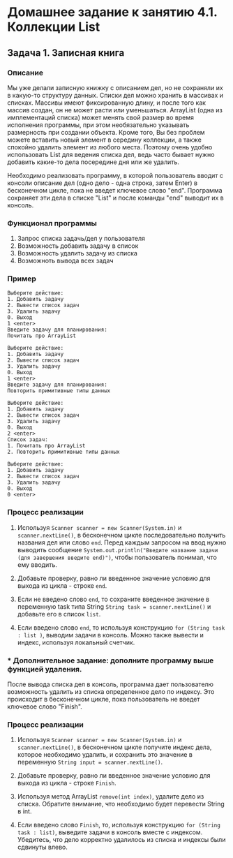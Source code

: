 # Домашнее задание к занятию 4.1. Коллекции List
## Задача 1. Записная книга

### Описание
Мы уже делали записную книжку с описанием дел, но не сохраняли их в какую-то структуру данных. Списки дел можно хранить в 
массивах и списках. Массивы имеют фиксированную длину, и после того как массив создан, он не может расти или уменьшаться. 
ArrayList (одна из имплементаций списка) может менять свой размер во время исполнения программы, при этом необязательно указывать размерность при создании объекта.
Кроме того, Вы без проблем можете вставить новый элемент в середину коллекции, а также спокойно удалить элемент из любого места.
Поэтому очень удобно использовать List для ведения списка дел, ведь часто бывает нужно добавить какие-то дела посередине дня или же удалить.

Необходимо реализовать программу, в которой пользователь вводит с консоли описание дел (одно дело - одна строка, затем Enter) в бесконечном цикле,
пока не введет ключевое слово "end". Программа сохраняет эти дела в списке "List" и после команды "end" выводит их в консоль.

### Функционал программы
1. Запрос списка задачь/дел у пользователя
2. Возможность добавить задачу в список
2. Возможность удалить задачу из списка
3. Возможноть вывода всех задач

### Пример
```
Выберите действие:
1. Добавить задачу
2. Вывести список задач
3. Удалить задачу
0. Выход
1 <enter>
Введите задачу для планирования:
Почитать про ArrayList

Выберите действие:
1. Добавить задачу
2. Вывести список задач
3. Удалить задачу
0. Выход
1 <enter>
Введите задачу для планирования:
Повторить примитивные типы данных

Выберите действие:
1. Добавить задачу
2. Вывести список задач
3. Удалить задачу
0. Выход
2 <enter>
Список задач:
1. Почитать про ArrayList
2. Повторить примитивные типы данных

Выберите действие:
1. Добавить задачу
2. Вывести список задач
3. Удалить задачу
0. Выход
0 <enter>
```

### Процесс реализации
1. Используя `Scanner scanner = new Scanner(System.in)` и `scanner.nextLine()`, в бесконечном цикле последовательно получить 
названия дел или слово `end`. 
Перед каждым запросом на ввод нужно выводить сообщение `System.out.println("Введите название задачи (для завершения введите end)")`, чтобы пользователь понимал, что ему вводить.

2. Добавьте проверку, равно ли введенное значение условию для выхода из цикла - строке `end`.

3. Если не введено слово `end`, то сохраните введенное значение в переменную task типа String `String task = scanner.nextLine()` и добавьте его в список `list`.

4. Если введено слово `end`, то используя конструкцию `for (String task : list )`, выводим задачи в консоль. Можно также вывести и индекс, иcпользуя локальный счетчик.

### * Дополнительное задание: дополните программу выше функцией удаления. 

После вывода списка дел в консоль, программа дает пользователю возможность удалить из списка определенное дело по индексу. 
Это происходит в бесконечном цикле, пока пользователь не введет ключевое слово "Finish".

### Процесс реализации

1. Используя `Scanner scanner = new Scanner(System.in)` и `scanner.nextLine()`, в бесконечном цикле получите 
   индекс дела, которое необходимо удалить, и сохранить это значение в переменную `String input = scanner.nextLine()`. 

2. Добавьте проверку, равно ли введенное значение условию для выхода из цикла - строке `Finish`.

3. Используя метод ArrayList `remove(int index)`, удалите дело из списка. Обратите внимание, что необходимо будет перевести String в int.

4. Если введено слово `Finish`, то, используя конструкцию `for (String task : list)`, выведите задачи в консоль вместе с индексом. Убедитесь, что дело корректно удалилось из списка и индексы были сдвинуты влево.
